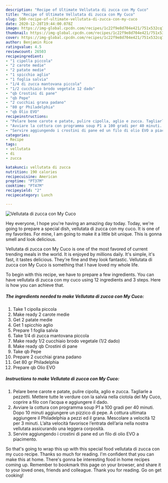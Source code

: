 ```yaml
---
description: "Recipe of Ultimate Vellutata di zucca con My Cuco"
title: "Recipe of Ultimate Vellutata di zucca con My Cuco"
slug: 500-recipe-of-ultimate-vellutata-di-zucca-con-my-cuco
date: 2020-12-28T19:44:00.078Z
image: https://img-global.cpcdn.com/recipes/1c22f9e8d704e421/751x532cq70/vellutata-di-zucca-con-my-cuco-recipe-main-photo.jpg
thumbnail: https://img-global.cpcdn.com/recipes/1c22f9e8d704e421/751x532cq70/vellutata-di-zucca-con-my-cuco-recipe-main-photo.jpg
cover: https://img-global.cpcdn.com/recipes/1c22f9e8d704e421/751x532cq70/vellutata-di-zucca-con-my-cuco-recipe-main-photo.jpg
author: Benjamin Rice
ratingvalue: 4.5
reviewcount: 26503
recipeingredient:
- "1 cipolla piccola"
- "2 carote medie"
- "2 patate medie"
- "1 spicchio aglio"
- "1 foglia salvia"
- "1/4 di zucca mantovana piccola"
- "1/2 cucchiaio brodo vegetale 12 dado"
- "qb Crostini di pane"
- "qb Pepe"
- "2 cucchiai grana padano"
- "80 gr Philadelphia"
- "qb Olio EVO"
recipeinstructions:
- "Pelare bene carote e patate, pulire cipolla, aglio e zucca. Tagliarle a pezzetti. Mettere tutte le verdure con la salvia nella ciotola del My Cuco, coprire a filo con l’acqua e aggiungere il dado."
- "Avviare la cottura con programma soup P1 a 100 gradi per 40 minuti. Dopo 10 minuti aggiungere un pizzico di pepe. A cottura ultimata aggiungere il Philadelphia a pezzi ed il grana. Mescolare a velocità 12 per 3 minuti. L’alta velocità favorisce l’entrata dell’aria nella nostra vellutata assicurando una leggera corposità."
- "Servire aggiungendo i crostini di pane ed un filo di olio EVO a piacimento."
categories:
- Recipe
tags:
- vellutata
- di
- zucca

katakunci: vellutata di zucca 
nutrition: 190 calories
recipecuisine: American
preptime: "PT37M"
cooktime: "PT47M"
recipeyield: "2"
recipecategory: Lunch

---
```



![Vellutata di zucca con My Cuco](https://img-global.cpcdn.com/recipes/1c22f9e8d704e421/751x532cq70/vellutata-di-zucca-con-my-cuco-recipe-main-photo.jpg)

Hey everyone, I hope you're having an amazing day today. Today, we're going to prepare a special dish, vellutata di zucca con my cuco. It is one of my favorites. For mine, I am going to make it a little bit unique. This is gonna smell and look delicious.

Vellutata di zucca con My Cuco is one of the most favored of current trending meals in the world. It is enjoyed by millions daily. It's simple, it's fast, it tastes delicious. They're fine and they look fantastic. Vellutata di zucca con My Cuco is something that I have loved my whole life.




To begin with this recipe, we have to prepare a few ingredients. You can have vellutata di zucca con my cuco using 12 ingredients and 3 steps. Here is how you can achieve that.

<!--inarticleads1-->

##### The ingredients needed to make Vellutata di zucca con My Cuco:

1. Take 1 cipolla piccola
1. Make ready 2 carote medie
1. Get 2 patate medie
1. Get 1 spicchio aglio
1. Prepare 1 foglia salvia
1. Take 1/4 di zucca mantovana piccola
1. Make ready 1/2 cucchiaio brodo vegetale (1/2 dado)
1. Make ready qb Crostini di pane
1. Take qb Pepe
1. Prepare 2 cucchiai grana padano
1. Get 80 gr Philadelphia
1. Prepare qb Olio EVO




<!--inarticleads2-->

##### Instructions to make Vellutata di zucca con My Cuco:

1. Pelare bene carote e patate, pulire cipolla, aglio e zucca. Tagliarle a pezzetti. Mettere tutte le verdure con la salvia nella ciotola del My Cuco, coprire a filo con l’acqua e aggiungere il dado.
1. Avviare la cottura con programma soup P1 a 100 gradi per 40 minuti. Dopo 10 minuti aggiungere un pizzico di pepe. A cottura ultimata aggiungere il Philadelphia a pezzi ed il grana. Mescolare a velocità 12 per 3 minuti. L’alta velocità favorisce l’entrata dell’aria nella nostra vellutata assicurando una leggera corposità.
1. Servire aggiungendo i crostini di pane ed un filo di olio EVO a piacimento.




So that's going to wrap this up with this special food vellutata di zucca con my cuco recipe. Thanks so much for reading. I'm confident that you can make this at home. There's gonna be interesting food in home recipes coming up. Remember to bookmark this page on your browser, and share it to your loved ones, friends and colleague. Thank you for reading. Go on get cooking!

